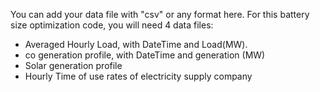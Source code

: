 You can add your data file with "csv" or any format here. For this battery size optimization code, you will need 4 data files: 

- Averaged Hourly Load, with DateTime and Load(MW). 
- co generation profile, with DateTime and generation (MW)
- Solar generation profile
- Hourly Time of use rates of electricity supply company

